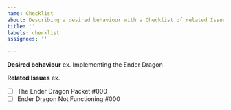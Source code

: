```yaml
---
name: Checklist
about: Describing a desired behaviour with a Checklist of related Issues
title: ''
labels: checklist
assignees: ''

---
```


**Desired behaviour**
ex. Implementing the Ender Dragon

**Related Issues**
ex.
- [ ] The Ender Dragon Packet #000
- [ ] Ender Dragon Not Functioning #000
